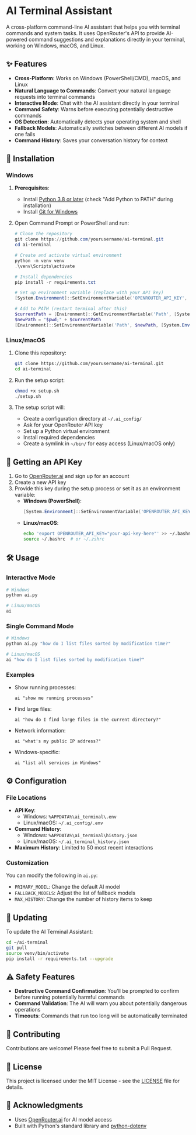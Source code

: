 # AI Terminal Assistant

A cross-platform command-line AI assistant that helps you with terminal commands and system tasks. It uses OpenRouter's API to provide AI-powered command suggestions and explanations directly in your terminal, working on Windows, macOS, and Linux.

## ✨ Features

- **Cross-Platform**: Works on Windows (PowerShell/CMD), macOS, and Linux
- **Natural Language to Commands**: Convert your natural language requests into terminal commands
- **Interactive Mode**: Chat with the AI assistant directly in your terminal
- **Command Safety**: Warns before executing potentially destructive commands
- **OS Detection**: Automatically detects your operating system and shell
- **Fallback Models**: Automatically switches between different AI models if one fails
- **Command History**: Saves your conversation history for context

## 🚀 Installation

### Windows

1. **Prerequisites**:
   - Install [Python 3.8 or later](https://www.python.org/downloads/windows/) (check "Add Python to PATH" during installation)
   - Install [Git for Windows](https://git-scm.com/download/win)

2. Open Command Prompt or PowerShell and run:
   ```powershell
   # Clone the repository
   git clone https://github.com/yourusername/ai-terminal.git
   cd ai-terminal
   
   # Create and activate virtual environment
   python -m venv venv
   .\venv\Scripts\activate
   
   # Install dependencies
   pip install -r requirements.txt
   
   # Set up environment variable (replace with your API key)
   [System.Environment]::SetEnvironmentVariable('OPENROUTER_API_KEY', 'your-api-key-here', [System.EnvironmentVariableTarget]::User)
   
   # Add to PATH (restart terminal after this)
   $currentPath = [Environment]::GetEnvironmentVariable('Path', [System.EnvironmentVariableTarget]::User)
   $newPath = "$pwd;" + $currentPath
   [Environment]::SetEnvironmentVariable('Path', $newPath, [System.EnvironmentVariableTarget]::User)
   ```

### Linux/macOS

1. Clone this repository:
   ```bash
   git clone https://github.com/yourusername/ai-terminal.git
   cd ai-terminal
   ```

2. Run the setup script:
   ```bash
   chmod +x setup.sh
   ./setup.sh
   ```

3. The setup script will:
   - Create a configuration directory at `~/.ai_config/`
   - Ask for your OpenRouter API key
   - Set up a Python virtual environment
   - Install required dependencies
   - Create a symlink in `~/bin/` for easy access (Linux/macOS only)

## 🔑 Getting an API Key

1. Go to [OpenRouter.ai](https://openrouter.ai/keys) and sign up for an account
2. Create a new API key
3. Provide this key during the setup process or set it as an environment variable:
   - **Windows (PowerShell)**:
     ```powershell
     [System.Environment]::SetEnvironmentVariable('OPENROUTER_API_KEY', 'your-api-key-here', [System.EnvironmentVariableTarget]::User)
     ```
   - **Linux/macOS**:
     ```bash
     echo 'export OPENROUTER_API_KEY="your-api-key-here"' >> ~/.bashrc  # or ~/.zshrc
     source ~/.bashrc  # or ~/.zshrc
     ```

## 🛠️ Usage

### Interactive Mode
```bash
# Windows
python ai.py

# Linux/macOS
ai
```

### Single Command Mode
```bash
# Windows
python ai.py "how do I list files sorted by modification time?"

# Linux/macOS
ai "how do I list files sorted by modification time?"
```

### Examples
- Show running processes:
  ```
  ai "show me running processes"
  ```
- Find large files:
  ```
  ai "how do I find large files in the current directory?"
  ```
- Network information:
  ```
  ai "what's my public IP address?"
  ```
- Windows-specific:
  ```
  ai "list all services in Windows"
  ```

## ⚙️ Configuration

### File Locations
- **API Key**: 
  - Windows: `%APPDATA%\ai_terminal\.env`
  - Linux/macOS: `~/.ai_config/.env`
- **Command History**:
  - Windows: `%APPDATA%\ai_terminal\history.json`
  - Linux/macOS: `~/.ai_terminal_history.json`
- **Maximum History**: Limited to 50 most recent interactions

### Customization
You can modify the following in `ai.py`:
- `PRIMARY_MODEL`: Change the default AI model
- `FALLBACK_MODELS`: Adjust the list of fallback models
- `MAX_HISTORY`: Change the number of history items to keep

## 🔄 Updating

To update the AI Terminal Assistant:

```bash
cd ~/ai-terminal
git pull
source venv/bin/activate
pip install -r requirements.txt --upgrade
```

## ⚠️ Safety Features

- **Destructive Command Confirmation**: You'll be prompted to confirm before running potentially harmful commands
- **Command Validation**: The AI will warn you about potentially dangerous operations
- **Timeouts**: Commands that run too long will be automatically terminated

## 🤝 Contributing

Contributions are welcome! Please feel free to submit a Pull Request.

## 📄 License

This project is licensed under the MIT License - see the [LICENSE](LICENSE) file for details.

## 🙏 Acknowledgments

- Uses [OpenRouter.ai](https://openrouter.ai/) for AI model access
- Built with Python's standard library and [python-dotenv](https://github.com/theskumar/python-dotenv)
